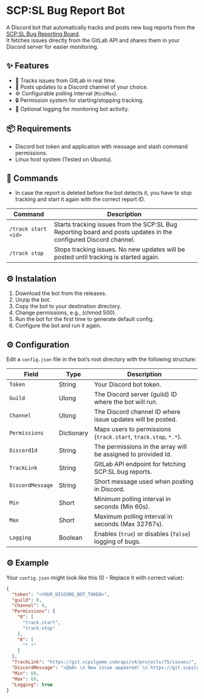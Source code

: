 # SCP:SL Bug Report Bot  

A Discord bot that automatically tracks and posts new bug reports from the [SCP:SL Bug Reporting Board](https://git.scpslgame.com/northwood-qa/scpsl-bug-reporting/-/boards/15?milestone_title=No%20Milestone).  
It fetches issues directly from the GitLab API and shares them in your Discord server for easier monitoring.  

## ✨ Features  
- 🔗 Tracks issues from GitLab in real time.  
- 📢 Posts updates to a Discord channel of your choice.  
- ⚙️ Configurable polling interval (`Min`/`Max`).  
- 🔒 Permission system for starting/stopping tracking.  
- 📝 Optional logging for monitoring bot activity.  

## 📦 Requirements

- Discord bot token and application with message and slash command permissions.
- Linux host system (Tested on Ubuntu).

## 📖 Commands  

- In case the report is deleted before the bot detects it, you have to stop tracking and start it again with the correct report ID.

| Command       | Description              |
|---------------|--------------------------|
| `/track start <id>` | Starts tracking issues from the SCP:SL Bug Reporting board and posts updates in the configured Discord channel. |
| `/track stop`  | Stops tracking issues. No new updates will be posted until tracking is started again. |

## ⚙️ Instalation

1. Download the bot from the releases.
2. Unzip the bot.
3. Copy the bot to your destination directory. 
4. Change permissions, e.g., (chmod 500).
5. Run the bot for the first time to generate default config.
6. Configure the bot and run it again.

## ⚙️ Configuration  

Edit a `config.json` file in the bot’s root directory with the following structure:  

| Field        | Type    | Description                                                                 |
|--------------|---------|-----------------------------------------------------------------------------|
| `Token`      | String  | Your Discord bot token.                                                     |
| `Guild`      | Ulong   | The Discord server (guild) ID where the bot will run.                       |
| `Channel`    | Ulong   | The Discord channel ID where issue updates will be posted.                  |
| `Permissions`| Dictionary  | Maps users to permissions (`track.start`, `track.stop`, `*.*`).    |
| `DiscordId`  | String  | The permissions in the array will be assigned to provided Id.               |
| `TrackLink`  | String  | GitLab API endpoint for fetching SCP:SL bug reports.                        |
| `DiscordMessage`  | String  | Short message used when posting in Discord.                              |
| `Min`        | Short  | Minimum polling interval in seconds (Min 60s).                              |
| `Max`        | Short  | Maximum polling interval in seconds (Max 32767s).                           |
| `Logging`    | Boolean | Enables (`true`) or disables (`false`) logging of bugs.             |

## ⚙️ Example

Your `config.json` might look like this (0 - Replace it with correct value):  

```json
{
  "token": "<YOUR_DISCORD_BOT_TOKEN>",
  "guild": 0,
  "channel": 0,
  "Permissions": {
    "0": [
      "track.start",
      "track.stop"
    ],
    "0": [
      "*.*"
    ]
  },
  "TrackLink": "https://git.scpslgame.com/api/v4/projects/75/issues/",
  "DiscordMessage": "<@&0> \n New issue appeared! \n https://git.scpslgame.com/northwood-qa/scpsl-bug-reporting/-/issues/{issueid}",
  "Min": 60,
  "Max": 60,
  "Logging": true
}
